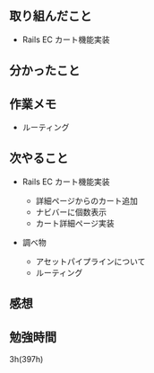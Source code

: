 ## 取り組んだこと
- Rails EC  カート機能実装

## 分かったこと


## 作業メモ
- ルーティング

## 次やること
- Rails EC  カート機能実装
  - 詳細ページからのカート追加
  - ナビバーに個数表示
  - カート詳細ページ実装

- 調べ物
  - アセットパイプラインについて
  - ルーティング

## 感想

## 勉強時間
3h(397h)